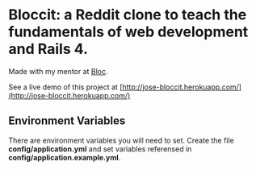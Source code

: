 # Bloccit: a Reddit clone to teach the fundamentals of web development and Rails 4.

Made with my mentor at [Bloc](http://bloc.io).

See a live demo of this project at [http://jose-bloccit.herokuapp.com/](http://jose-bloccit.herokuapp.com/)

## Environment Variables
There are environment variables you will need to set. Create the file __config/application.yml__ and set variables referensed in __config/application.example.yml__.

